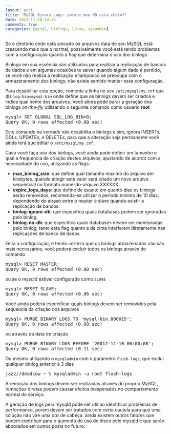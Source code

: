 ```yaml
---
layout: post
title: "MySQL Binary Logs: porque meu HD está cheio?"
date: 2012-11-10 14:34
comments: true
categories: [mysql, binlogs, linux, sysadmin]
---
```


Se o diretório onde está alocado os arquivos data de seu MySQL está crescendo mais que o normal, possivelmente você está tendo problemas com a configuração quanto a flag que determina o uso dos binlogs.

Binlogs em sua essência são utilizados para realizar a replicação de bancos de dados e em algumas ocasiões te salvar quando algum dado é perdido, se você não realiza a replicação e tampouco se preocupa com o armazenamento dos binlogs, não existe sentido manter essa configuração.

Para desabilitar esta opção, comente a linha no seu ``/etc/mysql/my.cnf`` que diz ``log-bin=mysql-bin`` onde define que os binlogs devem ser criados e indica qual nome dos arquivos. Você ainda pode parar a geração dos binlogs _on-the-fly_ utilizando o seguinte comando como usuario __root__
<pre>
mysql> SET GLOBAL SQL_LOG_BIN=0;
Query OK, 0 rows affected (0.00 sec)
</pre>
Este comando na verdade não desabilita o binlogs e sim, ignora INSERTs, DDLs, UPDATEs, e DELETEs, para que a alteração seja permanente você ainda terá que editar o ``/etc/mysql/my.cnf``.

Caso você faça uso dos binlogs, você ainda pode definir um tamanho e qual a frequencia de criação destes arquivos, ajustando de acordo com a necessidade do uso, utilizando as flags:

* __max_binlog_size__: que define qual tamanho maximo do arquivo em kilobytes. quando atingir este valor será criado um novo arquivo sequencial no formato nome-do-arquivo.XXXXXX
* __expire_logs_days__: que define de quanto em quanto dias os binlogs serão removidos, recomenda-se utilizar o periodo minimo de 10 dias, dependendo do atraso entre o master e slave quando existir a replicação de bancos.
* __binlog-ignore-db__: que especifica quais databases podem ser ignoradas pelo binlog.
* __binlog-do-db__: que especifica quais databases devem ser monitoradas pelo binlog, tanto esta flag quanto a de cima interferem diretamente nas replicações de banco de dados.

Feita a configuração, e tendo certeza que os binlogs armazenados não são mais necessários, você poderá excluir todos os binlogs através do comando
<pre>
mysql> RESET MASTER;
Query OK, 0 rows affected (0.00 sec)
</pre>
ou se o mysqld estiver configurado como ``SLAVE``
<pre>
mysql> RESET SLAVE;
Query OK, 0 rows affected (0.06 sec)
</pre>
Você ainda poderá especificar quais binlogs devem ser removidos pela sequencia da criação dos arquivos
<pre>
mysql> PURGE BINARY LOGS TO 'mysql-bin.000015';
Query OK, 0 rows affected (0.08 sec)
</pre>
ou através da data de criação
<pre>
mysql> PURGE BINARY LOGS BEFORE '20012-11-10 00:00:00';
Query OK, 0 rows affected (0.11 sec)
</pre>
Ou mesmo utilizando o ``mysqladmin`` com o parametro ``flush-logs``, que exclui qualquer binlog anterior a 3 dias
<pre>
jazz//deadcow ~ % mysqladmin -u root flush-logs
</pre>

A remoção dos binlogs devem ser realizadas através do proprio MySQL, remoções diretas podem causar efeitos inesperados no comportamento normal do serviço.

A geração de logs pelo mysqld pode ser util ao identificar problemas de performance, porém devem ser tratados com certa cautela para que uma solução não vire uma dor de cabeça. ainda existem outros fatores que podem contribuir para o aumento do uso do disco pelo mysqld e que serão abordados em outros posts no futuro.